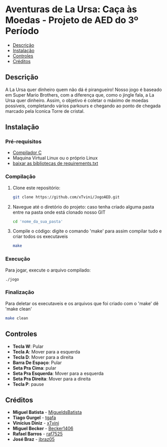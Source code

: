 # Aventuras de La Ursa: Caça às Moedas - Projeto de AED do 3º Período

- [Descrição](#descrição)
- [Instalação](#instalação)
- [Controles](#controles)
- [Créditos](#créditos)

## Descrição
A La Ursa quer dinheiro quem não dá é pirangueiro! Nosso jogo é baseado em Super Mario Brothers, com a diferença que, como o jingle fala, a La Ursa quer dinheiro. Assim, o objetivo é coletar o máximo de moedas possíveis, completando vários parkours e chegando ao ponto de chegada marcado pela Iconica Torre de cristal.

## Instalação
### Pré-requisitos
- [Compilador C](https://gcc.gnu.org/)
- Maquina Virtual Linux ou o próprio Linux
- [baixar as bibliotecas de requirements.txt](https://github.com/xTvini/JogoAED/blob/main/requirements.txt)

### Compilação
1. Clone este repositório:
    ```sh
    git clone https://github.com/xTvini/JogoAED.git
    ```
2. Navegue até o diretório do projeto:
caso tenha criado alguma pasta entre na pasta onde está clonado nosso GIT
    ```sh
    cd 'nome_da_sua_pasta'
    ```
4. Compile o código:
digite o comando 'make' para assim compilar tudo e criar todos os executaveis
   ```sh
   make
    ```
    
### Execução
Para jogar, execute o arquivo compilado:
```sh
./jogo
```
### Finalização
Para deletar os executaveis e os arquivos que foi criado com o 'make' dê 'make clean'
```sh
make clean
```

## Controles
- **Tecla W**: Pular
- **Tecla A**: Mover para a esquerda
- **Tecla D**: Mover para a direita
- **Barra De Espaço**: Pular
- **Seta Pra Cima**: pular
- **Seta Pra Esquerda**: Mover para a esquerda
- **Seta Pra Direita**: Mover para a direita
- **Tecla P**: pause

## Créditos
- **Miguel Batista** - [MigueldsBatista](https://github.com/MigueldsBatista)
- **Tiago Gurgel** - [tgafa](https://github.com/tgafa)
- **Vinícius Diniz** - [xTvini](https://github.com/xTvini)
- **Miguel Becker** - [Becker1406](https://github.com/Becker1406)
- **Rafael Barros** - [raf7525](https://github.com/raf7525)
- **José Braz** - [jbraz05](https://github.com/jbraz05)
